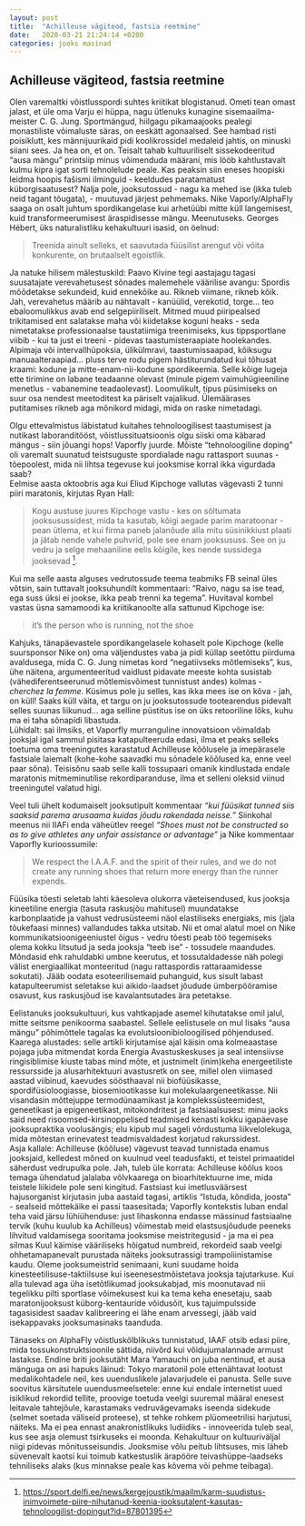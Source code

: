 ```yaml
---
layout: post
title:  "Achilleuse vägiteod, fastsia reetmine"
date:   2020-03-21 21:24:14 +0200
categories: jooks masinad
---
```

## Achilleuse vägiteod, fastsia reetmine
Olen varemaltki võistlusspordi suhtes kriitikat blogistanud. Ometi tean omast jalast, et üle oma Varju ei hüppa, nagu ütlenuks kunagine sisemaailma-meister C. G. Jung. Sportmängud, hiilgagu pikamaajooks pealegi monastiliste võimaluste säras, on eeskätt agonaalsed. See hambad risti poisiklutt, kes männijuurikaid pidi koolikrossidel medaleid jahtis, on minuski siiani sees. Ja hea on, et on.
Teisalt tahab kultuuriliselt sissekodeeritud “ausa mängu” printsiip minus võimenduda määrani, mis lööb kahtlustavalt kulmu kipra igat sorti tehnolelude peale. Kas peaksin siin eneses hoopiski leidma hoopis fašismi ilminguid - keeldudes paratamatust küborgisaatusest?
Nalja pole, jooksutossud - nagu ka mehed ise (ikka tuleb neid tagant tõugata), - muutuvad järjest pehmemaks. Nike Vaporly/AlphaFly saaga on osalt juhtum spordikangelase kui arhetüübi mitte küll langemisest, kuid transformeerumisest äraspidisesse mängu.
Meenutuseks. Georges Hébert, üks naturalistliku kehakultuuri isasid, on öelnud:
> Treenida ainult selleks, et saavutada füüsilist arengut või võita konkurente, on brutaalselt egoistlik. 

Ja natuke hilisem mälestuskild: Paavo Kivine tegi aastajagu tagasi suusatajate verevahetusest sõnades malemehele väärilise avangu: 
Spordis mõõdetakse sekundeid, kuid ennekõike au. Rikneb viimane, rikneb kõik. 
Jah, verevahetus määrib au nähtavalt - kanüülid, verekotid, torge… teo ebaloomulikkus avab end selgepiiriliselt. Mitmed muud piiripealsed trikitamised ent salatakse maha või kiidetakse koguni heaks - seda nimetatakse professionaalse taustatiimiga treenimiseks, kus tippsportlane viibib - kui ta just ei treeni - pidevas taastumisteraapiate hoolekandes. Alpimaja või intervallhüpoksia, ülikülmravi, taastumissaapad, kõiksugu manuaalteraapiad... pluss terve rodu pigem hästiturundatud kui tõhusat kraami: kodune ja mitte-enam-nii-kodune spordikeemia. 
Selle kõige lugeja ette tirimine on labane teadaanne olevast (minule pigem vaimuhügieeniline menetlus - vabanemine teadaolevast). Loomulikult, tipus püsimiseks on suur osa nendest meetoditest ka päriselt vajalikud. Ülemäärases putitamises rikneb aga mõnikord midagi, mida on raske nimetadagi.

Olgu ettevalmistus läbistatud kuitahes tehnoloogilisest taastumisest ja nutikast laboranditööst, võistlussituatsioonis olgu siiski oma käbarad mängus - siin jõuangi hops! Vaporfly juurde. 
Mõiste “tehnoloogiline doping” oli varemalt suunatud teistsuguste spordialade nagu rattasport suunas - tõepoolest, mida nii lihtsa tegevuse kui jooksmise korral ikka vigurdada saab?  
Eelmise aasta oktoobris aga kui Eliud Kipchoge vallutas vägevasti 2 tunni piiri maratonis, kirjutas Ryan Hall: 

> Kogu austuse juures Kipchoge vastu - kes on sõltumata jooksusussidest, mida ta kasutab, kõigi aegade parim maratoonar - pean ütlema, et kui firma paneb jalanõude alla mitu süsinikkiust plaati ja jätab nende vahele puhvrid, pole see enam jooksususs. See on ju vedru ja selge mehaaniline eelis kõigile, kes nende sussidega jooksevad [^1]. 

Kui ma selle aasta alguses vedrutossude teema teabmiks FB seinal üles võtsin, sain tuttavalt jooksuhundilt kommentaari: “Raivo, nagu sa ise tead, ega suss üksi ei jookse, ikka peab trenni ka tegema”. Huvitaval kombel vastas üsna samamoodi ka kriitikanoolte alla sattunud Kipchoge ise: 

> it’s the person who is running, not the shoe

Kahjuks, tänapäevastele spordikangelasele kohaselt pole Kipchoge (kelle suursponsor Nike on) oma väljendustes vaba ja pidi küllap seetõttu piirduma avaldusega, mida C. G. Jung nimetas kord “negatiivseks mõtlemiseks”, kus, ühe näitena, argumenteeritud vaidlust pidavate meeste kohta susistab (vähediferentseerunud mõtlemisvõimest tunnistust andes) kolmas  -  *cherchez la femme*. 
Küsimus pole ju selles, kas ikka mees ise on kõva - jah, on küll! Saaks küll väita, et targu on ju jooksutossude tootearendus pidevalt selles suunas liikunud… aga selline püstitus ise on üks retooriline lõks, kuhu ma ei taha sõnapidi libastuda.  
Lühidalt: sai ilmsiks, et Vaporfly murranguline innovatsioon võimaldab jooksjal igal sammul pisitasa katapulteeruda edasi, ilma et peaks selleks toetuma oma treeningutes karastatud Achilleuse kõõlusele ja imepärasele fastsiale laiemalt (kohe-kohe saavadki mu sõnadele kõõlused ka, enne veel paar sõna). Teisisõnu saab selle kalli tossupaari omanik kindlustada endale maratonis mitmeminutilise rekordiparanduse, ilma et selleni oleksid viinud treeningutel valatud higi.

Veel tuli ühelt kodumaiselt jooksutipult kommentaar *“kui füüsikat tunned siis saaksid parema arusaama kuidas jõudu rakendada neisse.”* 
Siinkohal meenus nii IIAFi enda väheütlev reegel *“Shoes must not be constructed so as to give athletes any unfair assistance or advantage”* ja Nike kommentaar Vaporfly kurioossumile: 
> We respect the I.A.A.F. and the spirit of their rules, and we do not create any running shoes that return more energy than the runner expends.

Füüsika tõesti seletab lahti käesoleva olukorra väeteisendused, kus jooksja kineetiline energia (tasuta raskusjõu mahitusel) muundatakse karbonplaatide ja vahust vedrusüsteemi näol elastiliseks energiaks, mis (jala tõukefaasi minnes) vallandudes takka utsitab. Nii et omal alatul moel on Nike kommunikatsioonigeeniustel õigus - vedru tõesti peab töö tegemiseks olema kokku litsutud ja seda jooksja “teeb ise” - tossudele maandudes. Mõndasid ehk rahuldabki umbne keerutus, et tossutaldadesse näh polegi välist energiaallikat monteeritud (nagu rattaspordis rattaraamidesse sokutati). Jääb oodata esoteerilisemaid puhanguid, kus sisult labast katapulteerumist seletakse kui aikido-laadset jõudude ümberpööramise osavust, kus raskusjõud ise kavalantsutades ära petetakse. 

Eelistanuks jooksukultuuri, kus vahtkapjade asemel kihutatakse omil jalul, mitte seitsme penikoorma saabastel. Sellele eelistusele on mul lisaks “ausa mängu” põhimõttele tagalas ka evolutsioonibioloogilised põhjendused.
Kaarega alustades: selle artikli kirjutamise ajal käisin oma kolmeaastase pojaga juba mitmendat korda Energia Avastuskeskuses ja seal intensiivse ringisiblimise kiuste tabas mind mõte, et justnimelt (inim)keha energeetiliste ressursside ja alusarhitektuuri avastusretk on see, millel olen viimased aastad viibinud, kaevudes söösthaaval nii biofüüsikasse, spordifüsioloogiasse, biosemiootikasse kui molekulaargeneetikasse. Nii visandasin mõttejuppe termodünaamikast ja komplekssüsteemidest, geneetikast ja epigeneetikast, mitokondritest ja fastsiaalsusest: minu jaoks said need risoomsed-kirsinoppelised teadmised kenasti kokku igapäevase jooksupraktika voolusängis; elu kipub mul sageli võrdustuma liikvelolekuga, mida mõtestan erinevatest teadmisvaldadest korjatud rakurssidest.  
Asja kallale: Achilleuse (kõõluse) vägevust teavad tunnistada enamus jooksjaid, kelledest mõned on kuulnud veel teadusfakti, et teistel primaatidel säherdust vedrupulka pole. 
Jah, tuleb üle korrata: Achilleuse kõõlus koos temaga ühendatud jalalaba võlvkaarega on bioarhitektuurne ime, mida teistele liikidele pole seni kingitud. Fastsiast kui imetlusväärsest hajusorganist kirjutasin juba aastaid tagasi, artiklis “Istuda, kõndida, joosta” - sealseid mõttekäike ei passi taasesitada; Vaporfly kontekstis luban endal teha vaid järsu lühiühenduse: just lihaskonna endasse mässinud fastsiaalne tervik (kuhu kuulub ka Achilleus) võimestab meid elastsusjõudude peeneks lihvitud valdamisega sooritama jooksmise meistritegusid - ja ma ei pea silmas Kuul käimise vääriliseks hõigatud numbreid, rekordeid saab veelgi ohhetamapanevalt purustada näiteks jooksutrassigi trampoliinistamise kaudu. Oleme jooksumeistrid senimaani, kuni suudame hoida kinesteetilisuse-taktiilsuse kui iseenesestmõistetava jooksja tajutarkuse. Kui alla tulevad aga üha isetõtlikumad jooksukabjad, mis moonutavad nii tegelikku pilti sportlase võimekusest kui ka tema keha enesetaju, saab maratonijooksust küborg-kentauride võidusõit, kus tajuimpulsside tagasisidest saadav kalibreering ei lähe enam arvessegi, jääb vaid isekappavaks jooksumasinaks taanduda.     

Tänaseks on AlphaFly võistluskõlblikuks tunnistatud,  IAAF otsib edasi piire, mida tossukonstruktsioonile sättida, niivõrd kui võidujumalannade armust lastakse.
Endine briti jooksutäht Mara Yamauchi on juba nentinud, et ausa mänguga on asi hapuks läinud: Tokyo maratonil pole ettenähtavat lootust medalikohtadele neil, kes uuenduslikele jalavarjudele ei panusta.
Selle suve soovitus kärsitutele uuendusmeelsetele: enne kui endale internetist uued isiklikud rekordid tellite, proovige toetuda veelgi suuremal määral enesest leitavale tahtejõule, karastamaks vedruvägevamaks iseenda sidekude (selmet soetada väliseid proteese), st tehke rohkem plüomeetrilisi harjutusi, näiteks. 
Ma ei pea ennast anakronistlikuks ludiidiks - innoveerida tuleb seal, kus see asja olemust tsirkuseks ei moonda. Kehakultuur on kultuuriväljal niigi pidevas mõnitusseisundis. Jooksmise võlu peitub lihtsuses, mis läheb süvenevalt kaotsi kui toimub katkestuslik ärapööre teivashüppe-laadseks tehniliseks alaks (kus minnakse peale kas kõvema või pehme teibaga). 

[^1]: <https://sport.delfi.ee/news/kergejoustik/maailm/karm-suudistus-inimvoimete-piire-nihutanud-keenia-jooksutalent-kasutas-tehnoloogilist-dopingut?id=87801395> 
